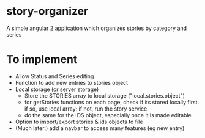 # story-organizer

A simple angular 2 application which organizes stories by category and series

# To implement

* Allow Status and Series editing
* Function to add new entries to stories object
* Local storage (or server storage)
  * Store the STORIES array to local storage ("local.stories.object")
  * for getStories functions on each page, check if its stored locally first. if so, use local array; if not, run the story service
  * do the same for the IDS object, especially once it is made editable
* Option to import/export stories & ids objects to file
* (Much later:) add a navbar to access many features (eg new entry)
